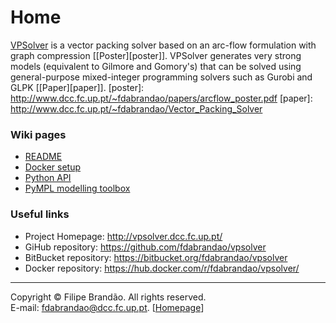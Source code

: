 # Home

[VPSolver](https://github.com/fdabrandao/vpsolver) is a vector packing solver based on an arc-flow formulation with graph compression [[Poster][poster]]. VPSolver generates very strong models (equivalent to Gilmore and Gomory's) that can be solved using general-purpose mixed-integer programming solvers such as Gurobi and GLPK [[Paper][paper]].
   [poster]: http://www.dcc.fc.up.pt/~fdabrandao/papers/arcflow_poster.pdf
   [paper]: http://www.dcc.fc.up.pt/~fdabrandao/Vector_Packing_Solver

### Wiki pages
* [README](README)
* [Docker setup](Docker)
* [Python API](Python-API)
* [PyMPL modelling toolbox](PyMPL)

### Useful links
* Project Homepage: <http://vpsolver.dcc.fc.up.pt/>
* GiHub repository: <https://github.com/fdabrandao/vpsolver>
* BitBucket repository: <https://bitbucket.org/fdabrandao/vpsolver>
* Docker repository: <https://hub.docker.com/r/fdabrandao/vpsolver/>

***
Copyright © Filipe Brandão. All rights reserved.  
E-mail: <fdabrandao@dcc.fc.up.pt>. [[Homepage](http://www.dcc.fc.up.pt/~fdabrandao/)]
